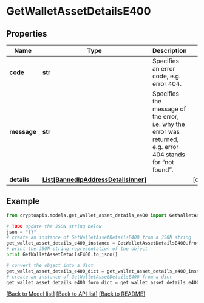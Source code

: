 # GetWalletAssetDetailsE400


## Properties
Name | Type | Description | Notes
------------ | ------------- | ------------- | -------------
**code** | **str** | Specifies an error code, e.g. error 404. | 
**message** | **str** | Specifies the message of the error, i.e. why the error was returned, e.g. error 404 stands for “not found”. | 
**details** | [**List[BannedIpAddressDetailsInner]**](BannedIpAddressDetailsInner.md) |  | [optional] 

## Example

```python
from cryptoapis.models.get_wallet_asset_details_e400 import GetWalletAssetDetailsE400

# TODO update the JSON string below
json = "{}"
# create an instance of GetWalletAssetDetailsE400 from a JSON string
get_wallet_asset_details_e400_instance = GetWalletAssetDetailsE400.from_json(json)
# print the JSON string representation of the object
print GetWalletAssetDetailsE400.to_json()

# convert the object into a dict
get_wallet_asset_details_e400_dict = get_wallet_asset_details_e400_instance.to_dict()
# create an instance of GetWalletAssetDetailsE400 from a dict
get_wallet_asset_details_e400_form_dict = get_wallet_asset_details_e400.from_dict(get_wallet_asset_details_e400_dict)
```
[[Back to Model list]](../README.md#documentation-for-models) [[Back to API list]](../README.md#documentation-for-api-endpoints) [[Back to README]](../README.md)


